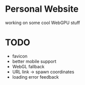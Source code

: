# Personal Website

working on some cool WebGPU stuff

# TODO
- favicon
- better mobile support
- WebGL fallback
- URL link -> spawn coordinates
- loading error feedback